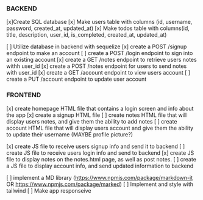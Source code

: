 ### BACKEND
[x]Create SQL database
[x] Make users table with columns (id, username, password, created_at, updated_at)
[x] Make todos table with columns(id, title, description, user_id, is_completed, created_at, updated_at)

[ ] Utilize database in backend with sequelize
[x] create a POST /signup endpoint to make an account
[ ] create a POST /login endpoint to sign into an existing account
[x] create a GET /notes endpoint to retrieve users notes withh user_id
[x] create a POST /notes endpoint for users to send notes with user_id
[x] create a GET /account endpoint to view users account
[ ] create a PUT /account endpoint to update user account

### FRONTEND
[x] create homepage HTML file that contains a login screen and info about the app
[x] create a signup HTML file
[ ] create notes HTML file that will display users notes, and give them the ability to add notes
[ ] create account HTML file that will display users account and give them the ability to update their username (MAYBE profile picture?)

[x] create JS file to receive users signup info and send it to backend
[ ] create JS file to receive users login info and send to backend
[x] create JS file to display notes on the notes.html page, as well as post notes.
[ ] create a JS file to display account info, and send updated information to backend

[ ] implement a MD library (https://www.npmjs.com/package/markdown-it OR https://www.npmjs.com/package/marked)
[ ] Implement and style with tailwind
[ ] Make app responseive


